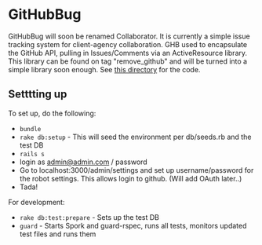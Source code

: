 # GitHubBug

GitHubBug will soon be renamed Collaborator. It is currently a simple issue tracking system for client-agency collaboration. 
GHB used to encapsulate the GitHub API, pulling in Issues/Comments via an ActiveResource library. This library can be found 
on tag "remove_github" and will be  turned into a simple library soon enough. See 
[this directory](https://github.com/quicksnap/githubbug/tree/remove_github/app/models/github) for the code.

## Setttting up 

To set up, do the following:

* `bundle`
* `rake db:setup` - This will seed the environment per db/seeds.rb and the test DB	
* `rails s`
* login as admin@admin.com / password 
* Go to localhost:3000/admin/settings and set up username/password for the robot settings. This allows login to github. (Will add OAuth later..)
* Tada!

For development:

* `rake db:test:prepare` - Sets up the test DB
* `guard` - Starts Spork and guard-rspec, runs all tests, monitors updated test files and runs them